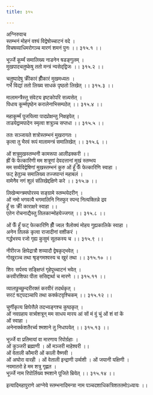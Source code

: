 ```yaml
---
title: ३१५

---
```

अग्निरुवाच  
स्तम्भनं मोहनं वश्यं विद्वेषोच्चाटनं वदे ।  
विचषव्याधिमरोगञ्च मारणं शमनं पुनः ।। ३१५.१ ।।  
  
भूर्ज्जे कूर्म्मं समालिख्य नाडनेन षडङ्गुलम् ।  
मुखपादचतुष्केषु ततो मन्त्रं न्यसेद्‌द्विजः ।। ३१५.२ ।।  
  
चतुष्पादेषु क्रीँकारं ह्रीँकारं मुखमध्यतः ।  
गर्भे विद्यां ततो लिख्य साधकं पृष्ठतो लिखेत् ।। ३१५.३ ।।  
  
मालामन्त्रैस्तु संवेट्य इष्टकोपरि सन्न्यसेत् ।  
पिधाय कूर्म्मपृष्ठेन करालेनाभिसम्पठेत् ।। ३१५.४ ।।  
  
महाकूर्म्मं पूजयित्वा पादप्रोक्षन्तु निक्षइपेत् ।  
ताडयेद्वामपादेन स्मृत्वा शत्रुञ्च सप्तधा ।। ३१५.५ ।।  
  
ततः सञ्जायते शत्रोस्तम्भनं मुखरागतः ।  
कृत्वा तु भैरवं रूपं मालामन्त्रं समालिखेत् ।। ३१५.६ ।।  
  
ओं शत्रुमुखस्तम्भनी कामरूपा आलीढक्करी ।।  
ह्रीं फें फेत्कारिणी मम शत्रूणां देवदत्तानां मुखं स्तम्भय  
मम सर्व्वविद्वेषिणां मुखस्तम्भनं कुरु ओं हूँ फेँ फेत्कारिणि स्वाहा ।  
फट् हेतुञ्च समालिख्य तज्जपान्तं महाबलं ।  
वामेनैव नगं शूलं संलिखेद्दक्षिणे करे ।। ३१५.७ ।।  
  
लिखेन्मन्त्रमघोरस्य सङ्ग्रामे स्तम्भयेदरीन् ।  
ओं नमो भगवत्यै भगमालिनि निस्फुर स्पन्द नित्यक्लिन्ने द्रव  
हूँ सः क्रीँ काराक्षरे स्वाहा ।।  
एतेन रोचनाद्यैस्तु तिलकान्मोहयेज्जगत् ।। ३१५.८ ।।  
  
ओं फेँ हूँ फट् फेत्कारिणि ह्रीँ ज्वल त्रैलोक्यं मोहय गुह्यकालिके स्वाहा ।  
अनेन तिलकं कृत्वा राजादीनां वशीकरं ।  
गर्द्धभस्य रजो गृह्य कुसुमं सूतकस्य च ।। ३१५.९ ।।  
  
नीरीरजः क्षिपेद्रात्रौ शय्यादौ द्वेषकृद्भवेत् ।  
गोखुरञ्च तथा श्रृङ्गमश्वस्य च खुरं तथा ।। ३१५.१० ।।  
  
शिरः सर्पस्य सङ्क्षिप्तं गृहेपूच्चाटनं भवेत् ।  
करवीरशिफा पीता ससिद्दार्था च मारणे ।। ३१५.११ ।।  
  
व्यालछुच्छुन्दरीरक्तं करवीरं तदर्थकृत् ।  
सरटं षट्‌पदञ्चापि तथा कर्क्कटवृश्चिकम् ।। ३१५.१२ ।।  
  
चुर्णीकृत्य क्षिपेत्तैले तदभ्यङ्गश्च कुष्ठकृत् ।  
ओं नवग्रहाय सर्त्र्वशत्रून् मम साधय मारय आं सों मं वुं चुं ओं शं वां कें  
ओं स्वाहा ।  
अनेनार्क्कशतैरर्च्य श्मशाने तु निधापयेत् ।। ३१५.१३ ।।  
  
भूर्ज्जे वा प्रतिमायां वा मारणाय रिपोर्ग्रहाः ।  
ओं कुञ्जरी ब्रह्माणी । ओं मञ्जरी माहेश्वरी ।।  
ओं वेताली कौमारी ओं काली वैष्णवी ।  
ओं अघोरा वारही । ओं वेताली इन्द्राणी उर्व्वशी । ओं जयानी यक्षिणी ।  
नवमातरो हे मम शत्रु गृह्णत ।  
भूर्ज्जे नाम रिपोर्लिख्य श्मशाने पूजिते म्रियेत् ।। ३१५.१४ ।।  
  
इत्यादिमहापुराणे आग्नेये स्तम्भनादिमन्त्रा नाम पञ्चदशाधिकत्रिशततमोऽध्यायः ।।
